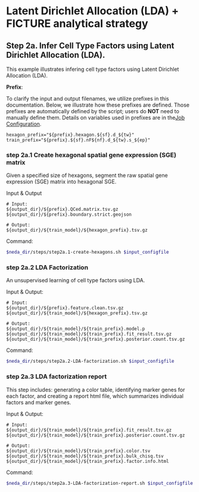 # Latent Dirichlet Allocation (LDA) + FICTURE analytical strategy

## Step 2a. Infer Cell Type Factors using Latent Dirichlet Allocation (LDA).
This example illustrates infering cell type factors using Latent Dirichlet Allocation (LDA). 

**Prefix**:

To clarify the input and output filenames, we utilize prefixes in this documentation. Below, we illustrate how these prefixes are defined. Those prefixes are automatically defined by the script; users do **NOT** need to manually define them. Details on variables used in prefixes are in the[Job Configuration](../../prep_input/job_config.md).

```
hexagon_prefix="${prefix}.hexagon.${sf}.d_${tw}"
train_prefix="${prefix}.${sf}.nF${nf}.d_${tw}.s_${ep}"
```

### step 2a.1 Create hexagonal spatial gene expression (SGE) matrix
Given a specified size of hexagons, segment the raw spatial gene expression (SGE) matrix into hexagonal SGE.

Input & Output
```
# Input:
${output_dir}/${prefix}.QCed.matrix.tsv.gz
${output_dir}/${prefix}.boundary.strict.geojson

# Output: 
${output_dir}/${train_model}/${hexagon_prefix}.tsv.gz
```

Command:
```bash
$neda_dir/steps/step2a.1-create-hexagons.sh $input_configfile
```

### step 2a.2 LDA Factorization
An unsupervised learning of cell type factors using LDA.

Input & Output:
```
# Input:
${output_dir}/${prefix}.feature.clean.tsv.gz
${output_dir}/${train_model}/${hexagon_prefix}.tsv.gz

# Output: 
${output_dir}/${train_model}/${train_prefix}.model.p
${output_dir}/${train_model}/${train_prefix}.fit_result.tsv.gz
${output_dir}/${train_model}/${train_prefix}.posterior.count.tsv.gz
```

Command:
```bash
$neda_dir/steps/step2a.2-LDA-factorization.sh $input_configfile
```

### step 2a.3 LDA factorization report
This step includes: generating a color table, identifying marker genes for each factor, and creating a report html file, which summarizes individual factors and marker genes.

Input & Output:
```
# Input:
${output_dir}/${train_model}/${train_prefix}.fit_result.tsv.gz
${output_dir}/${train_model}/${train_prefix}.posterior.count.tsv.gz

# Output: 
${output_dir}/${train_model}/${train_prefix}.color.tsv
${output_dir}/${train_model}/${train_prefix}.bulk_chisq.tsv
${output_dir}/${train_model}/${train_prefix}.factor.info.html
```

Command:
```bash
$neda_dir/steps/step2a.3-LDA-factorization-report.sh $input_configfile
```